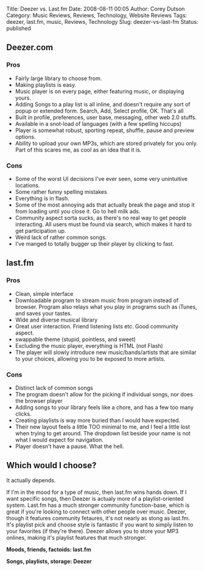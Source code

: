 Title: Deezer vs. Last.fm
Date: 2008-08-11 00:05
Author: Corey Dutson
Category: Music Reviews, Reviews, Technology, Website Reviews
Tags: deezer, last.fm, music, Reviews, Technology
Slug: deezer-vs-last-fm
Status: published

Deezer.com
----------

### Pros

-   Fairly large library to choose from.
-   Making playlists is easy.
-   Music player is on every page, either featuring music, or
    displaying yours.
-   Adding Songs to a play list is all inline, and doesn't require any
    sort of popup or extended form. Search, Add, Select profile, OK.
    That's all
-   Built in profile, preferences, user base, messaging, other web
    2.0 stuffs.
-   Available in a snot-load of languages (with a few spelling hiccups)
-   Player is somewhat robust, sporting repeat, shuffle, pause and
    preview options.
-   Ability to upload your own MP3s, which are stored privately for
    you only. Part of this scares me, as cool as an idea that it is.

### Cons

-   Some of the worst UI decisions I've ever seen, some very
    unintuitive locations.
-   Some rather funny spelling mistakes
-   Everything is in flash.
-   Some of the most annoying ads that actually break the page and stop
    it from loading until you close it. Go to hell milk ads.
-   Community aspect sorta sucks, as there's no real way to get
    people interacting. All users must be found via search, which makes
    it hard to get participation up.
-   Weird lack of rather common songs.
-   I've manged to totally bugger up their player by clicking to fast.

last.fm
-------

### Pros

-   Clean, simple interface
-   Downloadable program to stream music from program instead
    of browser. Program also relays what you play in programs such as
    iTunes, and saves your tastes.
-   Wide and diverse musical library
-   Great user interaction. Friend listening lists etc. Good
    community aspect.
-   swappable theme (stupid, pointless, and sweet)
-   Excluding the music player, everything is HTML (not Flash)
-   The player will slowly introduce new music/bands/artists that are
    similar to your choices, allowing you to be exposed to more artists.

### Cons

-   Distinct lack of common songs
-   The program doesn't allow for the picking if individual songs, nor
    does the browser player
-   Adding songs to your library feels like a chore, and has a few too
    many clicks.
-   Creating playlists is way more buried than I would have expected.
-   Their new layout feels a little TOO minimal to me, and I feel a
    little lost when trying to get around. The dropdown list beside your
    name is not what I would expect for navigation.
-   Player doesn't have a pause. What the hell.

Which would I choose?
---------------------

It actually depends.

If I'm in the mood for a type of music, then last.fm wins hands down. If
I want specific songs, then Deezer is actualy more of a
playlist-oriented system. Last.fm has a much stronger community
function-base, which is great if you're looking to connect with other
people over music. Deezer, though it features community fetaures, it's
not nearly as stong as last.fm. It's playlist pick and choose style is
fantastic if you want to simply listen to your favorites (if they're
there). Deezer allows you to store your MP3 onlines, making it's
playlist features that much stronger.

**Moods, friends, factoids: last.fm**

**Songs, playlists, storage: Deezer**
